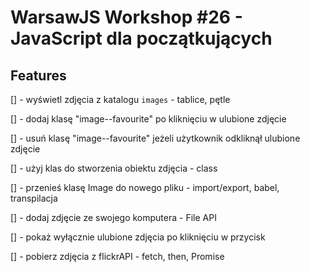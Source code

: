 # WarsawJS Workshop #26 - JavaScript dla początkujących

## Features
[] - wyświetl zdjęcia z katalogu `images` - tablice, pętle

[] - dodaj klasę "image--favourite" po kliknięciu w ulubione zdjęcie

[] - usuń klasę "image--favourite" jeżeli użytkownik odkliknął ulubione zdjęcie

[] - użyj klas do stworzenia obiektu zdjęcia - class

[] - przenieś klasę Image do nowego pliku - import/export, babel, transpilacja

[] - dodaj zdjęcie ze swojego komputera - File API

[] - pokaż wyłącznie ulubione zdjęcia po kliknięciu w przycisk

[] - pobierz zdjęcia z flickrAPI - fetch, then, Promise